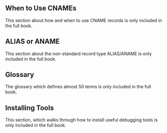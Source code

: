 ## When to Use CNAMEs

This section about how and when to use CNAME records is only included in the full book.

## ALIAS or ANAME

This section about the non-standard record type ALIAS/ANAME is only included in the full book.

## Glossary

The glossary which defines almost 50 terms is only included in the full book.

## Installing Tools

This section, which walks through how to install useful debugging tools is only included in the full book.
